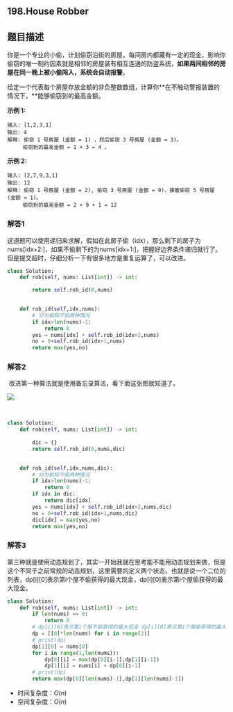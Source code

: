 ## 198.House Robber

## 题目描述

你是一个专业的小偷，计划偷窃沿街的房屋。每间房内都藏有一定的现金，影响你偷窃的唯一制约因素就是相邻的房屋装有相互连通的防盗系统，**如果两间相邻的房屋在同一晚上被小偷闯入，系统会自动报警**。

给定一个代表每个房屋存放金额的非负整数数组，计算你**在不触动警报装置的情况下，**能够偷窃到的最高金额。

**示例 1:**

```
输入: [1,2,3,1]
输出: 4
解释: 偷窃 1 号房屋 (金额 = 1) ，然后偷窃 3 号房屋 (金额 = 3)。
     偷窃到的最高金额 = 1 + 3 = 4 。
```

**示例 2:**

```
输入: [2,7,9,3,1]
输出: 12
解释: 偷窃 1 号房屋 (金额 = 2), 偷窃 3 号房屋 (金额 = 9)，接着偷窃 5 号房屋 (金额 = 1)。
     偷窃到的最高金额 = 2 + 9 + 1 = 12 
```



### 解答1

​	这道题可以使用递归来求解，假如在此房子偷（idx），那么剩下的房子为nums[idx+2:]，如果不偷剩下的为nums[idx+1:]，把握好边界条件递归就行了。但是提交超时，仔细分析一下有很多地方是重复运算了，可以改进。

```python
class Solution:
    def rob(self, nums: List[int]) -> int:

        return self.rob_id(0,nums)

        
    def rob_id(self,idx,nums):
        # 分为偷和不偷两种情况
        if idx>len(nums)-1:
            return 0
        yes = nums[idx] + self.rob_id(idx+2,nums)
        no = 0+self.rob_id(idx+1,nums)
        return max(yes,no)
```

### 解答2

​	改进第一种算法就是使用备忘录算法，看下面这张图就知道了。

![](https://note.youdao.com/yws/api/personal/file/WEBb52973f52a4977bedc09c59a14306f75?method=download&shareKey=4aaca3587e1f91396dd6194463888b2b)

​	

```python
class Solution:
    def rob(self, nums: List[int]) -> int:
        
        dic = {}
        return self.rob_id(0,nums,dic)

        
    def rob_id(self,idx,nums,dic):
        # 分为偷和不偷两种情况
        if idx>len(nums)-1:
            return 0
        if idx in dic:
            return dic[idx]
        yes = nums[idx] + self.rob_id(idx+2,nums,dic)
        no = 0+self.rob_id(idx+1,nums,dic)
        dic[idx] = max(yes,no)
        return max(yes,no)
```



### 解答3

​	第三种就是使用动态规划了，其实一开始我就在思考能不能用动态规划来做，但是这个不同于之前常规的动态规划，这里需要的定义两个状态，也就是说一个二位的列表，dp\[i][0]表示第i个屋不偷获得的最大现金，dp\[i][0]表示第i个屋偷获得的最大现金。

```python
class Solution:
    def rob(self, nums: List[int]) -> int:
        if len(nums) == 0:
            return 0
        # dp[i][0]表示第i个屋不偷获得的最大现金 dp[i][0]表示第i个屋偷获得的最大现金
        dp = [[0]*len(nums) for i in range(2)]
        # print(dp)
        dp[1][0] = nums[0]
        for i in range(1,len(nums)):
            dp[0][i] = max(dp[0][i-1],dp[1][i-1])
            dp[1][i] = nums[i] + dp[0][i-1]
        # print(dp)
        return max(dp[0][len(nums)-1],dp[1][len(nums)-1])
```

- 时间复杂度：$O(n)$
- 空间复杂度：$O(n)$ 